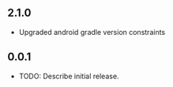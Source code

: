 ## 2.1.0

- Upgraded android gradle version constraints

## 0.0.1

- TODO: Describe initial release.
